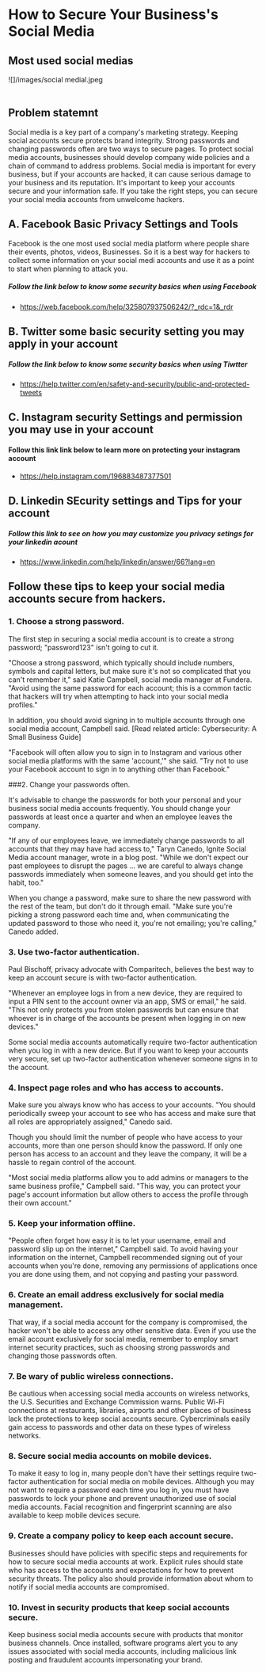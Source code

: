 # How to Secure Your Business's Social Media
## Most used social medias 
   ![]/images/social medial.jpeg
<br> <br>
## Problem statemnt
  Social media is a key part of a company's marketing strategy. Keeping social accounts secure protects brand integrity.
Strong passwords and changing passwords often are two ways to secure pages.
To protect social media accounts, businesses should develop company wide policies and a chain of command to address problems. 
Social media is important for every business, but if your accounts are hacked, it can cause serious damage to your business and its reputation. It's important to keep your accounts secure and your information safe. If you take the right steps, you can secure your social media accounts from unwelcome hackers.
## A. Facebook Basic Privacy Settings and Tools
 Facebook is the one most used social media platform where people share their events, photos, videos, Businesses. So it is a best way for hackers to collect some information on your social medi accounts and use it as a point to start when planning to attack you.
 
 ##### Follow the link below to know some security basics when using Facebook
  * https://web.facebook.com/help/325807937506242/?_rdc=1&_rdr
  
## B. Twitter some basic security setting you may apply in your account
 ##### Follow the link below to know some security basics when using Tiwtter
   * https://help.twitter.com/en/safety-and-security/public-and-protected-tweets

## C. Instagram security Settings and permission you may use in your account
   #### Follow this link link below to learn more on protecting your instagram account
   * https://help.instagram.com/196883487377501
## D. Linkedin SEcurity settings and Tips for your account
##### Follow this link to see on how you may customize you privacy setings for your linkedin acount
* https://www.linkedin.com/help/linkedin/answer/66?lang=en

## Follow these tips to keep your social media accounts secure from  hackers.

### 1. Choose a strong password.

The first step in securing a social media account is to create a strong password;  "password123" isn't going to cut it. 

"Choose a strong password, which typically should include numbers, symbols and capital letters, but make sure it's not so complicated that you can't remember it," said Katie Campbell, social media manager at Fundera. "Avoid using the same password for each account; this is a common tactic that hackers will try when attempting to hack into your social media profiles." 

In addition, you should avoid signing in to multiple accounts through one social media account, Campbell said. [Read related article: Cybersecurity: A Small Business Guide] 

"Facebook will often allow you to sign in to Instagram and various other social media platforms with the same 'account,'" she said. "Try not to use your Facebook account to sign in to anything other than Facebook."  

###2.  Change your passwords often.

It's advisable to change the passwords for both your personal and your business social media accounts frequently. You should change your passwords at least once a quarter and when an employee leaves the company.   

"If any of our employees leave, we immediately change passwords to all accounts that they may have had access to," Taryn Canedo, Ignite Social Media account manager, wrote in a blog post. "While we don't expect our past employees to disrupt the pages … we are careful to always change passwords immediately when someone leaves, and you should get into the habit, too." 

When you change a password, make sure to share the new password with the rest of the team, but don't do it through email. "Make sure you're picking a strong password each time and, when communicating the updated password to those who need it, you're not emailing; you're calling," Canedo added.  

### 3. Use two-factor authentication.
Paul Bischoff, privacy advocate with Comparitech, believes the best way to keep an account secure is with two-factor authentication. 

"Whenever an employee logs in from a new device, they are required to input a PIN sent to the account owner via an app, SMS or email," he said. "This not only protects you from stolen passwords but can ensure that whoever is in charge of the accounts be present when logging in on new devices." 

Some social media accounts automatically require two-factor authentication when you log in with a new device. But if you want to keep your accounts very secure, set up two-factor authentication whenever someone signs in to the account.  

### 4. Inspect page roles and who has access to accounts.
Make sure you always know who has access to your accounts. "You should periodically sweep your account to see who has access and make sure that all roles are appropriately assigned," Canedo said.  

Though you should limit the number of people who have access to your accounts, more than one person should know the password. If only one person has access to an account and they leave the company, it will be a hassle to regain control of the account. 

"Most social media platforms allow you to add admins or managers to the same business profile," Campbell said. "This way, you can protect your page's account information but allow others to access the profile through their own account." 

### 5.  Keep your information offline.
"People often forget how easy it is to let your username, email and password slip up on the internet," Campbell said. To avoid having your information on the internet, Campbell recommended signing out of your accounts when you're done, removing any permissions of applications once you are done using them, and not copying and pasting your password. 

### 6. Create an email address exclusively for social media management.
That way, if a social media account for the company is compromised, the hacker won't be able to access any other sensitive data. Even if you use the email account exclusively for social media, remember to employ smart internet security practices, such as choosing strong passwords and changing those passwords often. 

### 7. Be wary of public wireless connections.
Be cautious when accessing social media accounts on wireless networks, the U.S. Securities and Exchange Commission warns. Public Wi-Fi connections at restaurants, libraries, airports and other places of business lack the protections to keep social accounts secure. Cybercriminals easily gain access to passwords and other data on these types of wireless networks.  

### 8. Secure social media accounts on mobile devices.
To make it easy to log in, many people don't have their settings require two-factor authentication for social media on mobile devices. Although you may not want to require a password each time you log in, you must have passwords to lock your phone and prevent unauthorized use of social media accounts. Facial recognition and fingerprint scanning are also available to keep mobile devices secure. 

### 9. Create a company policy to keep each account secure.
Businesses should have policies with specific steps and requirements for how to secure social media accounts at work. Explicit rules should state who has access to the accounts and expectations for how to prevent security threats. The policy also should provide information about whom to notify if social media accounts are compromised. 

### 10. Invest in security products that keep social accounts secure.
Keep business social media accounts secure with products that monitor business channels. Once installed, software programs alert you to any issues associated with social media accounts, including malicious link posting and fraudulent accounts impersonating your brand.

